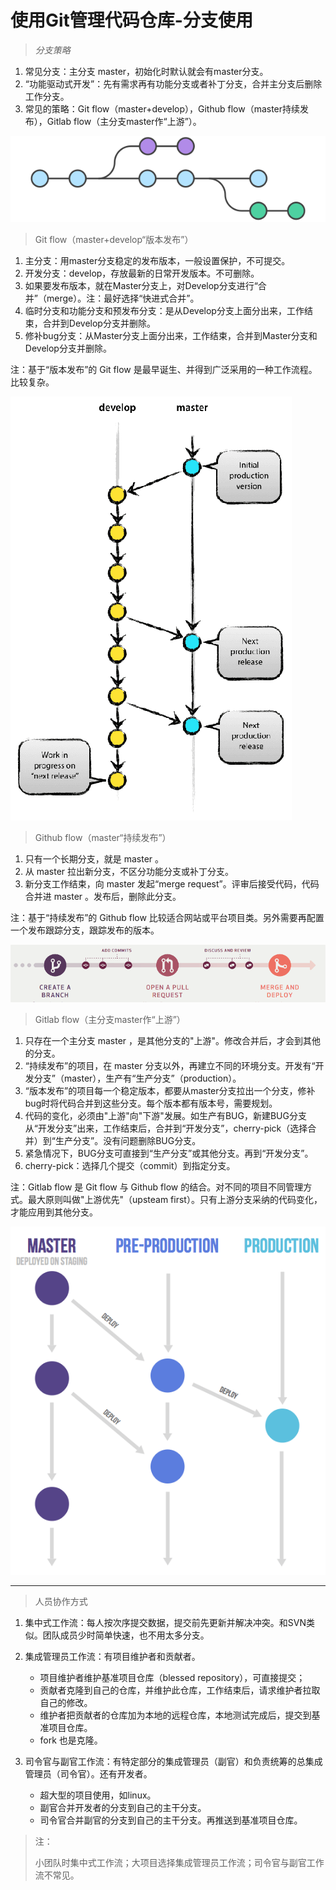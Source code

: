 # 使用Git管理代码仓库-分支使用

> *分支策略*

1. 常见分支：主分支 master，初始化时默认就会有master分支。
2. “功能驱动式开发”：先有需求再有功能分支或者补丁分支，合并主分支后删除工作分支。
3. 常见的策略：Git flow（master+develop），Github flow（master持续发布），Gitlab flow（主分支master作“上游”）。

![git_flow](git_flow.png)
> Git flow（master+develop“版本发布”）

1. 主分支：用master分支稳定的发布版本，一般设置保护，不可提交。
2. 开发分支：develop，存放最新的日常开发版本。不可删除。
3. 如果要发布版本，就在Master分支上，对Develop分支进行“合并”（merge）。注：最好选择“快进式合并”。
4. 临时分支和功能分支和预发布分支：是从Develop分支上面分出来，工作结束，合并到Develop分支并删除。
5. 修补bug分支：从Master分支上面分出来，工作结束，合并到Master分支和Develop分支并删除。

注：基于“版本发布”的 Git flow 是最早诞生、并得到广泛采用的一种工作流程。比较复杂。

![git_flow_git](git_flow_git.png)
> Github flow（master“持续发布”）
1. 只有一个长期分支，就是 master 。
2. 从 master 拉出新分支，不区分功能分支或补丁分支。
3. 新分支工作结束，向 master 发起“merge request”。评审后接受代码，代码合并进 master 。发布后，删除此分支。

注：基于“持续发布”的 Github flow 比较适合网站或平台项目类。另外需要再配置一个发布跟踪分支，跟踪发布的版本。

![git_flow_hub](git_flow_hub.png)
> Gitlab flow（主分支master作“上游”）
1. 只存在一个主分支 master ，是其他分支的"上游"。修改合并后，才会到其他的分支。
2. “持续发布”的项目，在 master 分支以外，再建立不同的环境分支。开发有“开发分支”（master），生产有“生产分支”（production）。
3. “版本发布”的项目每一个稳定版本，都要从master分支拉出一个分支，修补bug时将代码合并到这些分支。每个版本都有版本号，需要规划。
4. 代码的变化，必须由"上游"向"下游"发展。如生产有BUG，新建BUG分支从“开发分支”出来，工作结束后，合并到“开发分支”，cherry-pick（选择合并）到“生产分支”。没有问题删除BUG分支。
5. 紧急情况下，BUG分支可直接到“生产分支”或其他分支。再到“开发分支”。
6. cherry-pick：选择几个提交（commit）到指定分支。

注：Gitlab flow 是 Git flow 与 Github flow 的结合。对不同的项目不同管理方式。最大原则叫做"上游优先"（upsteam first）。只有上游分支采纳的代码变化，才能应用到其他分支。

![git_flow_lab](git_flow_lab.png)

---
> 人员协作方式

1. 集中式工作流：每人按次序提交数据，提交前先更新并解决冲突。和SVN类似。团队成员少时简单快速，也不用太多分支。
2. 集成管理员工作流：有项目维护者和贡献者。
    - 项目维护者维护基准项目仓库（blessed repository），可直接提交；
    - 贡献者克隆到自己的仓库，并维护此仓库，工作结束后，请求维护者拉取自己的修改。
    - 维护者把贡献者的仓库加为本地的远程仓库，本地测试完成后，提交到基准项目仓库。
    - fork 也是克隆。

3. 司令官与副官工作流：有特定部分的集成管理员（副官）和负责统筹的总集成管理员（司令官）。还有开发者。
    - 超大型的项目使用，如linux。
    - 副官合并开发者的分支到自己的主干分支。
    - 司令官合并副官的分支到自己的主干分支。再推送到基准项目仓库。

> 注：
>
> 小团队时集中式工作流；大项目选择集成管理员工作流；司令官与副官工作流不常见。
